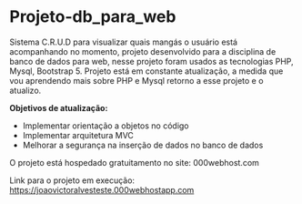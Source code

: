 # Projeto-db_para_web

Sistema C.R.U.D para visualizar quais mangás o usuário está acompanhando no momento, projeto desenvolvido para a disciplina de banco de dados para web, nesse projeto foram usados as tecnologias PHP, Mysql, Bootstrap 5. 
Projeto está em constante atualização, a medida que vou aprendendo mais sobre PHP e Mysql retorno a esse projeto e o atualizo.

**Objetivos de atualização:** 
* Implementar orientação a objetos no código
* Implementar arquitetura MVC
* Melhorar a segurança na inserção de dados no banco de dados

O projeto está hospedado gratuitamento no site: 000webhost.com

Link para o projeto em execução: https://joaovictoralvesteste.000webhostapp.com
